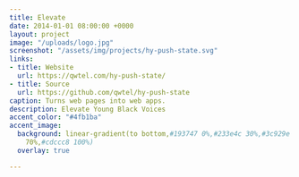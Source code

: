 ```yaml
---
title: Elevate
date: 2014-01-01 08:00:00 +0000
layout: project
image: "/uploads/logo.jpg"
screenshot: "/assets/img/projects/hy-push-state.svg"
links:
- title: Website
  url: https://qwtel.com/hy-push-state/
- title: Source
  url: https://github.com/qwtel/hy-push-state
caption: Turns web pages into web apps.
description: Elevate Young Black Voices
accent_color: "#4fb1ba"
accent_image:
  background: linear-gradient(to bottom,#193747 0%,#233e4c 30%,#3c929e 50%,#d5d5d4
    70%,#cdccc8 100%)
  overlay: true

---
```

